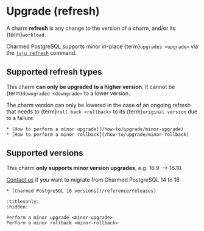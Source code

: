# Upgrade (refresh)

A charm **refresh** is any change to the version of a charm, and/or its {term}`workload`. 

Charmed PostgreSQL supports minor in-place {term}`upgrades <upgrade>` via the [`juju refresh`](https://documentation.ubuntu.com/juju/3.6/reference/juju-cli/list-of-juju-cli-commands/refresh/#details) command.

## Supported refresh types

This charm **can only be upgraded to a higher version**. It cannot be {term}`downgraded <downgrade>` to a lower version.

The charm version can only be lowered in the case of an ongoing refresh that needs to {term}`roll back <rollback>` to its {term}`original version` due to a failure.

```{seealso}
* [How to perform a minor upgrade](/how-to/upgrade/minor-upgrade)
* [How to perform a minor rollback](/how-to/upgrade/minor-rollback)
```

## Supported versions

This charm **only supports minor version upgrades**, e.g. 16.9 --> 16.10.

[Contact us](/reference/contacts) if you want to migrate from Charmed PostgreSQL 14 to 16

```{seealso}
* [Charmed PostgreSQL 16 versions](/reference/releases)
```

```{toctree}
:titlesonly:
:hidden:

Perform a minor upgrade <minor-upgrade>
Perform a minor rollback <minor-rollback>
```